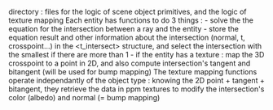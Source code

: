 <entities> directory : files for the logic of scene object primitives, and the logic of texture mapping
Each entity has functions to do 3 things :
	- solve the the equation for the intersection between a ray and the entity
	- store the equation result and other information about the intersection
	  (normal, t, crosspoint...) in the <t_intersect> structure,
		and select the intersection with the smallest <t> if there are more than 1
	- if the entity has a texture : map the 3D crosspoint to a point in 2D,
		and also compute intersection's tangent and bitangent (will be used for bump mapping)
The texture mapping functions operate independantly of the object type :
	knowing the 2D point + tangent + bitangent, they retrieve the data in ppm textures
	to modify the intersection's color (albedo) and normal (= bump mapping)